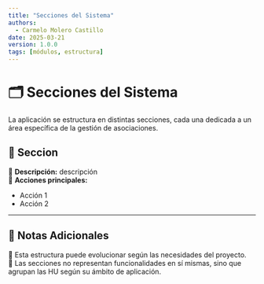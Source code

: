 ```yaml
---
title: "Secciones del Sistema"
authors:
  - Carmelo Molero Castillo
date: 2025-03-21
version: 1.0.0
tags: [módulos, estructura]
---
```


# 🗂 Secciones del Sistema  

La aplicación se estructura en distintas secciones, cada una dedicada a un área específica de la gestión de asociaciones.

## **🏢 Seccion**  
📌 **Descripción:** descripción  
📌 **Acciones principales:**  
-  Acción 1
-  Acción 2

---

## **📝 Notas Adicionales**
📌 Esta estructura puede evolucionar según las necesidades del proyecto.  
📌 Las secciones no representan funcionalidades en sí mismas, sino que agrupan las HU según su ámbito de aplicación.  
